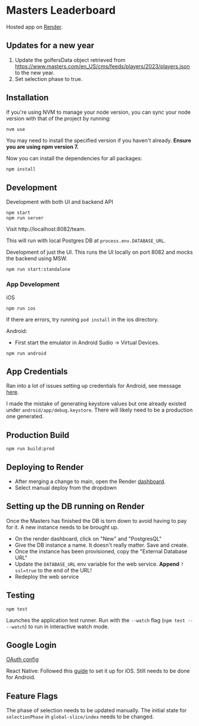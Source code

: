 # Masters Leaderboard

Hosted app on [Render](https://masters-app.onrender.com).

## Updates for a new year

1. Update the golfersData object retrieved from https://www.masters.com/en_US/cms/feeds/players/2023/players.json to the new year.
2. Set selection phase to true.

## Installation

If you're using NVM to manage your node version, you can sync your node version with that of the project by running:

```sh
nvm use
```

You may need to install the specified version if you haven't already. **Ensure you are using npm version 7.**

Now you can install the dependencies for all packages:

```
npm install
```

## Development

Development with both UI and backend API

```
npm start
npm run server
```

Visit http://localhost:8082/team.

This will run with local Postgres DB at `process.env.DATABASE_URL`.

Development of just the UI. This runs the UI locally on port 8082 and mocks the backend using MSW.

```
npm run start:standalone
```

### App Development

iOS

```
npm run ios
```

If there are errors, try running `pod install` in the ios directory.

Android:

- First start the emulator in Android Sudio -> Virtual Devices.

```
npm run android
```

## App Credentials

Ran into a lot of issues setting up credentials for Android, see message [here](https://github.com/react-native-google-signin/google-signin/issues/1192#issuecomment-1670369305).

I made the mistake of generating keystore values but one already existed under `android/app/debug.keystore`. There will likely need to be a production one generated.

## Production Build

```
npm run build:prod
```

## Deploying to Render

- After merging a change to main, open the Render [dashboard](https://dashboard.render.com/web/srv-cev1439gp3jjsh1cej2g).
- Select manual deploy from the dropdown

## Setting up the DB running on Render

Once the Masters has finished the DB is torn down to avoid having to pay for it. A new instance needs to be brought up.

- On the render dashboard, click on "New" and "PostgresQL"
- Give the DB instance a name. It doesn't really matter. Save and create.
- Once the instance has been provisioned, copy the "External Database URL"
- Update the `DATABASE_URL` env variable for the web service. **Append** `?ssl=true` to the end of the URL!
- Redeploy the web service

## Testing

```
npm test
```

Launches the application test runner.
Run with the `--watch` flag (`npm test -- --watch`) to run in interactive watch mode.

## Google Login

[OAuth config](https://console.developers.google.com/apis/credentials/oauthclient/723926103233-g005d40jcth75hr0o09r088n2ug2cqv8.apps.googleusercontent.com?authuser=1&project=graphite-byte-156900&supportedpurview=project)

React Native:
Followed this [guide](https://ibjects.medium.com/google-signin-tutorial-for-react-native-81a57fb67b18) to set it up for iOS. Still needs to be done for Android.

## Feature Flags

The phase of selection needs to be updated manually. The initial state for `selectionPhase` in `global-slice/index` needs to be changed.
